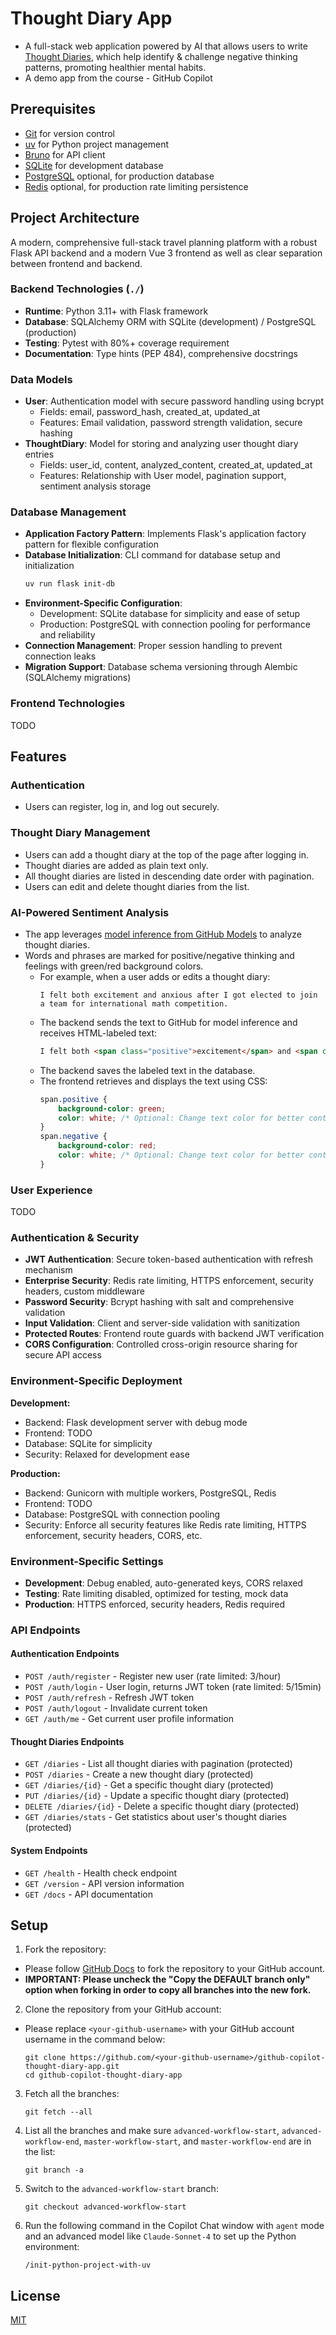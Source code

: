 # Thought Diary App
- A full-stack web application powered by AI that allows users to write [Thought Diaries](https://positivepsychology.com/thought-diary/), which help identify & challenge negative thinking patterns, promoting healthier mental habits.
- A demo app from the course - GitHub Copilot

## Prerequisites
- [Git](https://git-scm.com/downloads) for version control
- [uv](https://docs.astral.sh/uv/getting-started/installation/) for Python project management
- [Bruno](https://github.com/usebruno/bruno) for API client
- [SQLite](https://sqlite.org/) for development database
- [PostgreSQL](https://www.postgresql.org/) optional, for production database
- [Redis](https://redis.io/) optional, for production rate limiting persistence

## Project Architecture
A modern, comprehensive full-stack travel planning platform with a robust Flask API backend and a modern Vue 3 frontend as well as clear separation between frontend and backend.

### Backend Technologies (`./`)
- **Runtime**: Python 3.11+ with Flask framework
- **Database**: SQLAlchemy ORM with SQLite (development) / PostgreSQL (production)
- **Testing**: Pytest with 80%+ coverage requirement
- **Documentation**: Type hints (PEP 484), comprehensive docstrings

### Data Models
- **User**: Authentication model with secure password handling using bcrypt
  - Fields: email, password_hash, created_at, updated_at
  - Features: Email validation, password strength validation, secure hashing
- **ThoughtDiary**: Model for storing and analyzing user thought diary entries
  - Fields: user_id, content, analyzed_content, created_at, updated_at
  - Features: Relationship with User model, pagination support, sentiment analysis storage

### Database Management
- **Application Factory Pattern**: Implements Flask's application factory pattern for flexible configuration
- **Database Initialization**: CLI command for database setup and initialization
  ```bash
  uv run flask init-db
  ```
- **Environment-Specific Configuration**:
  - Development: SQLite database for simplicity and ease of setup
  - Production: PostgreSQL with connection pooling for performance and reliability
- **Connection Management**: Proper session handling to prevent connection leaks
- **Migration Support**: Database schema versioning through Alembic (SQLAlchemy migrations)

### Frontend Technologies
TODO

## Features

### Authentication
- Users can register, log in, and log out securely.

### Thought Diary Management
- Users can add a thought diary at the top of the page after logging in.
- Thought diaries are added as plain text only.
- All thought diaries are listed in descending date order with pagination.
- Users can edit and delete thought diaries from the list.

### AI-Powered Sentiment Analysis
- The app leverages [model inference from GitHub Models](https://docs.github.com/en/rest/models/inference?apiVersion=2022-11-28#run-an-inference-request) to analyze thought diaries.
- Words and phrases are marked for positive/negative thinking and feelings with green/red background colors.
    - For example, when a user adds or edits a thought diary:
        ```text
        I felt both excitement and anxious after I got elected to join a team for international math competition.
        ```
    - The backend sends the text to GitHub for model inference and receives HTML-labeled text:
        ```html
        I felt both <span class="positive">excitement</span> and <span class="negative">anxious</span> after I got elected to join a team for international math competition.
        ```
    - The backend saves the labeled text in the database.
    - The frontend retrieves and displays the text using CSS:
        ```css
        span.positive {
            background-color: green;
            color: white; /* Optional: Change text color for better contrast */
        }
        span.negative {
            background-color: red;
            color: white; /* Optional: Change text color for better contrast */
        }
        ```

### User Experience
TODO

### Authentication & Security
- **JWT Authentication**: Secure token-based authentication with refresh mechanism
- **Enterprise Security**: Redis rate limiting, HTTPS enforcement, security headers, custom middleware
- **Password Security**: Bcrypt hashing with salt and comprehensive validation
- **Input Validation**: Client and server-side validation with sanitization
- **Protected Routes**: Frontend route guards with backend JWT verification
- **CORS Configuration**: Controlled cross-origin resource sharing for secure API access

### Environment-Specific Deployment

**Development:**
- Backend: Flask development server with debug mode
- Frontend: TODO
- Database: SQLite for simplicity
- Security: Relaxed for development ease

**Production:**
- Backend: Gunicorn with multiple workers, PostgreSQL, Redis
- Frontend: TODO
- Database: PostgreSQL with connection pooling
- Security: Enforce all security features like Redis rate limiting, HTTPS enforcement, security headers, CORS, etc.

### Environment-Specific Settings

- **Development**: Debug enabled, auto-generated keys, CORS relaxed
- **Testing**: Rate limiting disabled, optimized for testing, mock data
- **Production**: HTTPS enforced, security headers, Redis required

### API Endpoints

#### Authentication Endpoints
- `POST /auth/register` - Register new user (rate limited: 3/hour)
- `POST /auth/login` - User login, returns JWT token (rate limited: 5/15min)
- `POST /auth/refresh` - Refresh JWT token
- `POST /auth/logout` - Invalidate current token
- `GET /auth/me` - Get current user profile information

#### Thought Diaries Endpoints
- `GET /diaries` - List all thought diaries with pagination (protected)
- `POST /diaries` - Create a new thought diary (protected)
- `GET /diaries/{id}` - Get a specific thought diary (protected)
- `PUT /diaries/{id}` - Update a specific thought diary (protected)
- `DELETE /diaries/{id}` - Delete a specific thought diary (protected)
- `GET /diaries/stats` - Get statistics about user's thought diaries (protected)

#### System Endpoints
- `GET /health` - Health check endpoint
- `GET /version` - API version information
- `GET /docs` - API documentation

## Setup
1. Fork the repository: 
- Please follow [GitHub Docs](https://docs.github.com/en/pull-requests/collaborating-with-pull-requests/working-with-forks/fork-a-repo) to fork the repository to your GitHub account.
- **IMPORTANT: Please uncheck the "Copy the DEFAULT branch only" option when forking in order to copy all branches into the new fork.**
2. Clone the repository from your GitHub account:
- Please replace `<your-github-username>` with your GitHub account username in the command below:
    ```
    git clone https://github.com/<your-github-username>/github-copilot-thought-diary-app.git
    cd github-copilot-thought-diary-app
    ```

3. Fetch all the branches:
    ```
    git fetch --all
    ```

4. List all the branches and make sure `advanced-workflow-start`, `advanced-workflow-end`, `master-workflow-start`, and `master-workflow-end` are in the list:
    ```
    git branch -a
    ```

5. Switch to the `advanced-workflow-start` branch:
    ```
    git checkout advanced-workflow-start
    ```

6. Run the following command in the Copilot Chat window with `agent` mode and an advanced model like `Claude-Sonnet-4` to set up the Python environment:
    ```
    /init-python-project-with-uv
    ```

## License

[MIT](LICENSE)
